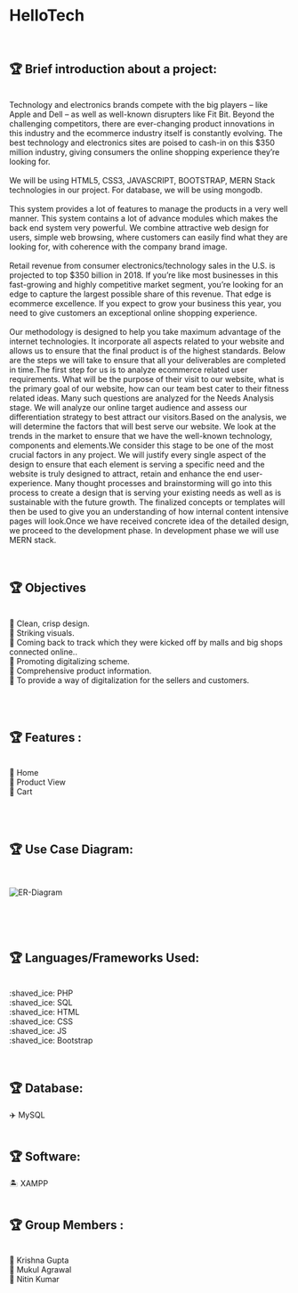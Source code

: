 # HelloTech

<br>
 
 ## :trophy: Brief introduction about a project:
<br>
Technology and electronics brands compete with the big players – like Apple and Dell – as well as well-known disrupters like Fit Bit. Beyond the challenging competitors, there are ever-changing product innovations in this industry and the ecommerce industry itself is constantly evolving. The best technology and electronics sites are poised to cash-in on this $350 million industry, giving consumers the online shopping experience they’re looking for.
<br><br> 
We will be using HTML5, CSS3, JAVASCRIPT, BOOTSTRAP, MERN Stack technologies in our project. For database, we will be using mongodb. 
<br><br>
This system provides a lot of features to manage the products in a very well manner. This system contains a lot of advance modules which makes the back end system very powerful. We combine attractive web design for users, simple web browsing, where customers can easily find what they are looking for, with coherence with the company brand image.
 <br><br>
 Retail revenue from consumer electronics/technology sales in the U.S. is projected to top $350 billion in 2018. If you’re like most businesses in this fast-growing and highly competitive market segment, you’re looking for an edge to capture the largest possible share of this revenue. That edge is ecommerce excellence.
If you expect to grow your business this year, you need to give customers an exceptional online shopping experience.
<br><br>
Our methodology is designed to help you take maximum advantage of the internet technologies. It incorporate all aspects related to your website and allows us to ensure that the final product is of the highest standards. Below are the steps we will take to ensure that all your deliverables are completed in time.The first step for us is to analyze ecommerce related user requirements. What will be the purpose of their visit to our website, what is the primary goal of our website, how can our team best cater to their fitness related ideas. Many such questions are analyzed for the Needs Analysis stage. We will analyze our online target audience and assess our differentiation strategy to best attract our visitors.Based on the analysis, we will determine the factors that will best serve our website. We look at the trends in the market to ensure that we have the well-known technology, components and elements.We consider this stage to be one of the most crucial factors in any project. We will justify every single aspect of the design to ensure that each element is serving a specific need and the website is truly designed to attract, retain and enhance the end user-experience. Many thought processes and brainstorming will go into this process to create a design that is serving your existing needs as well as is sustainable with the future growth. The finalized concepts or templates will then be used to give you an understanding of how internal content intensive pages will look.Once we have received concrete idea of the detailed design, we proceed to the development phase. In development phase we will use MERN stack.
<br><br><br>

## :trophy: Objectives
<br>
📗 Clean, crisp design. <br>
📗 Striking visuals. <br>
📗 Coming back to track which they were kicked off by malls and big shops connected online.. <br>
📗 Promoting digitalizing scheme. <br>
📗 Comprehensive product information. <br>
📗 To provide a way of digitalization for the sellers and customers. <br>
<br><br><br>

## :trophy: Features :
<br>
📘 Home <br>
📘 Product View <br>
📘 Cart <br>
<br><br><br>

## :trophy: Use Case Diagram:
<br>
<p align="center">
 
![ER-Diagram](https://github.com/krishnaguptaa/The-Grocers-Market/blob/main/erdiagram.png)

</p>
<br><br><br>

## :trophy: Languages/Frameworks Used:
<br>
:shaved_ice: PHP<br>
:shaved_ice: SQL<br>
:shaved_ice: HTML<br>
:shaved_ice: CSS<br>
:shaved_ice: JS<br>
:shaved_ice: Bootstrap<br>
<br><br>

## :trophy: Database: <br>
:airplane: MySQL
<br><br>

## :trophy: Software: <br>
:desert_island: XAMPP 
<br><br>

## :trophy: Group Members :
<br>
📘 Krishna Gupta <br>
📘 Mukul Agrawal <br>
📘 Nitin Kumar <br>
